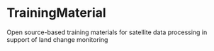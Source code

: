 # TrainingMaterial
Open source-based training materials for satellite data processing in support of land change monitoring
